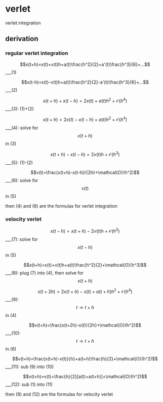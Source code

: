 # verlet

verlet integration

## derivation
### regular verlet integration
$$x(t+h)=x(t)+v(t)h+a(t)\frac{h^2}{2}+a'(t)\frac{h^3}{6}+...$$ ___(1)

$$x(t-h)=x(t)-v(t)h+a(t)\frac{h^2}{2}-a'(t)\frac{h^3}{6}+...$$ ___(2)

$$x(t+h)+x(t-h)=2x(t)+a(t)h^2+\mathcal{O}(h^4)$$ ___(3): (1)+(2)

$$x(t+h)=2x(t)-x(t-h)+a(t)h^2+\mathcal{O}(h^4)$$ ___(4): solve for $$x(t+h)$$ in (3)

$$x(t+h)-x(t-h)=2v(t)h+\mathcal{O}(h^3)$$ ___(5): (1)-(2)

$$v(t)=\frac{x(t+h)-x(t-h)}{2h}+\mathcal{O}(h^2)$$ ___(6): solve for $$v(t)$$ in (5)

then (4) and (6) are the formulas for verlet integration

### velocity verlet

$$x(t-h)=x(t+h)-2v(t)h+\mathcal{O}(h^3)$$ ___(7): solve for $$x(t-h)$$ in (5)

$$x(t+h)=x(t)+v(t)h+a(t)\frac{h^2}{2}+\mathcal{O}(h^3)$$ ___(8): plug (7) into (4), then solve for $$x(t+h)$$

$$x(t+2h)=2x(t+h)-x(t)+a(t+h)h^2+\mathcal{O}(h^4)$$ ___(9): $$t\rightarrow t+h$$ in (4)

$$v(t+h)=\frac{x(t+2h)-x(t)}{2h}+\mathcal{O}(h^2)$$ ___(10): $$t\rightarrow t+h$$ in (6)

$$v(t+h)=\frac{x(t+h)-x(t)}{h}+a(t+h)\frac{h}{2}+\mathcal{O}(h^2)$$ ___(11): sub (9) into (10)

$$v(t+h)=v(t)+\frac{h}{2}[a(t)+a(t+h)]+\mathcal{O}(h^2)$$ ___(12): sub (1) into (11)

then (8) and (12) are the formulas for velocity verlet